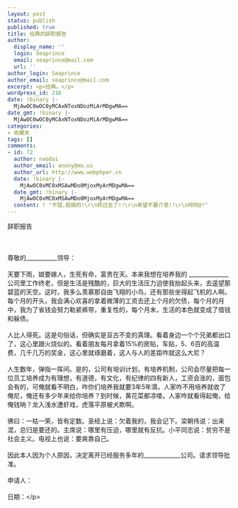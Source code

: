 ```yaml
---
layout: post
status: publish
published: true
title: 经典的辞职报告
author:
  display_name: ''
  login: Seaprince
  email: seaprince@mail.com
  url: ''
author_login: Seaprince
author_email: seaprince@mail.com
excerpt: <p>经典。</p>
wordpress_id: 216
date: !binary |-
  MjAwOC0wOC0yMCAxNToxNDozMiArMDgwMA==
date_gmt: !binary |-
  MjAwOC0wOC0yMCAxNToxNDozMiArMDgwMA==
categories:
- 收藏夹
tags: []
comments:
- id: 72
  author: naodai
  author_email: anony@mo.us
  author_url: http://www.webphper.cn
  date: !binary |-
    MjAwOC0xMC0xMSAwMDo0MjoxMyArMDgwMA==
  date_gmt: !binary |-
    MjAwOC0xMC0xMSAwMDo0MjoxMyArMDgwMA==
  content: ! "不错,挺搞的!\r\n转过去了!!\r\n希望不要介意!!\r\n呵呵@!"
---
```

<p>辞职报告 <br &#47;><br />
<br &#47;><br />
尊敬的___________领导： <br &#47;><br />
天要下雨，娘要嫁人，生死有命，富贵在天。本来我想在培养我的 ______________公司里工作终老，但是生活是残酷的，巨大的生活压力迫使我抬起头来，去遥望那碧蓝的天空。这时，我多么羡慕那自由飞翔的小鸟，还有那些坐得起飞机的人啊。每个月的开头，我会满心欢喜的拿着微薄的工资去还上个月的欠债，每个月的月中，我为了省钱会努力勒紧裤带，重复性的，每个月末，生活的本色就变成了借钱和躲债。 <br &#47;><br />
人比人得死。这是句俗话，但确实是亘古不变的真理。看着身边一个个兄弟都出口了，这心里跟火烧似的。看着朋友每月拿着15%的房贴，车贴，5、6百的高温费，几千几万的奖金，这心里就琢磨着，这人与人的差距咋就这么大尼？ <br &#47;><br />
人生数年，弹指一挥间。是的，公司有培训计划，有培养机制，公司会尽量把每一位员工培养成为有理想，有道德，有文化，有纪律的四有新人，工资会涨的，面包会有的，可俺就看不明白，咋你们培养我就要3年5年滴，人家咋不用培养就收了俺尼，俺还有多少年来给你培养？到时候，黄花菜都凉喽。人家咋就看得起俺，给俺钱呐？龙入浅水遭虾戏，虎落平原被犬欺啊。 <br &#47;><br />
佛曰：一枯一荣，皆有定数。圣经上说：欠着我的，我会记下。梁朝伟说：出来混，总归是要还的。主席说：哪里有压迫，哪里就有反抗。小平同志说：贫穷不是社会主义。电视上也说：要爽靠自己。 <br &#47;><br />
因此本人因为个人原因，决定离开已经服务多年的_____________公司。请求领导批准。 <br &#47;><br />
申请人： <br &#47;><br />
日期：<&#47;p></p>
